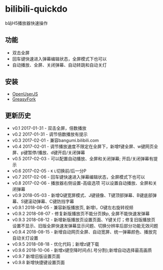 # bilibili-quickdo
b站H5播放器快速操作

## 功能
- 双击全屏
- 回车键快速进入弹幕编辑状态，全屏模式下也可以
- 自动播放、全屏、关闭弹幕、自动转跳和自动关灯


## 安装
- [OpenUserJS](https://openuserjs.org/scripts/jeayu/bilibili-H5%E6%92%AD%E6%94%BE%E5%99%A8%E5%BF%AB%E6%8D%B7%E6%93%8D%E4%BD%9C)
- [GreasyFork](https://greasyfork.org/zh-CN/scripts/26939-bilibili-h5%E6%92%AD%E6%94%BE%E5%99%A8%E5%BF%AB%E6%8D%B7%E6%93%8D%E4%BD%9C)

## 更新历史
- v0.1  2017-01-31 - 双击全屏，倍数播放
- v0.2  2017-01-31 - 调节倍数播放有提示
- v0.3  2017-02-01 - 兼容bangumi.bilibili.com
- v0.4  2017-02-01 - 调节播放速度不限定在全屏下，新增f键全屏、w键网页全屏、p键暂停/播放、d键开启/关闭弹幕
- v0.5  2017-02-03 - 可以配置自动播放、全屏和关闭弹幕; 开启/关闭弹幕有提示
- v0.6  2017-02-05 - ```K``` ```L```切换前/后一分P
- v0.7  2017-02-06 - 回车键快速进入弹幕编辑状态，全屏模式下也可以
- v0.8  2017-02-06 - 播放器右侧设置-高级选项 可以设置自动播放、全屏和关闭弹幕
- v0.9  2018-05-03 - 新增Q键宽屏模式、J键镜像、T键顶部弹幕、B键底部弹幕、S键滚动弹幕、C键防挡字幕
- v0.9.1 2018-08-05 - 兼容新版播放页, 新增I，O键左右旋转视频
- v0.9.2 2018-08-07 - 修复新版播放页不能分页换p, 全屏不能快速发弹幕
- v0.9.3 2018-08-12 - 新增新版播放页设置页面、Y键关灯；修复旧版播放页设置不显示、旧版全屏快速发弹幕显示问题、切换分辨率后部分功能无效问题
- v0.9.4 2018-08-15 - 新增自动网页全屏、自动宽屏、统一弹幕颜色、播放完自动关灯设置
- v0.9.5 2018-08-18 - 优化代码；新增z键下载
- v0.9.6 2018-10-06 - 新增x键空降时间点(.号分割);新增自动选择最高画质
- v0.9.7 新增旧版设置页面
- v0.9.8 新增快捷键设置页面